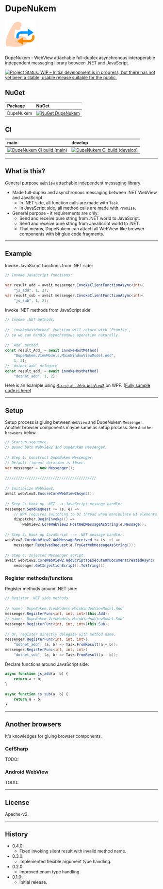 # DupeNukem

![DupeNukem](https://github.com/kekyo/DupeNukem/raw/main/Images/DupeNukem.100.png)

DupeNukem - WebView attachable full-duplex asynchronous interoperable independent messaging library between .NET and JavaScript.

[![Project Status: WIP – Initial development is in progress, but there has not yet been a stable, usable release suitable for the public.](https://www.repostatus.org/badges/latest/wip.svg)](https://www.repostatus.org/#wip)

## NuGet

|Package|NuGet|
|:--|:--|
|DupeNukem|[![NuGet DupeNukem](https://img.shields.io/nuget/v/DupeNukem.svg?style=flat)](https://www.nuget.org/packages/DupeNukem)|

## CI

|main|develop|
|:--|:--|
|[![DupeNukem CI build (main)](https://github.com/kekyo/DupeNukem/workflows/.NET/badge.svg?branch=main)](https://github.com/kekyo/DupeNukem/actions?query=branch%3Amain)|[![DupeNukem CI build (develop)](https://github.com/kekyo/DupeNukem/workflows/.NET/badge.svg?branch=develop)](https://github.com/kekyo/DupeNukem/actions?query=branch%3Adevelop)|

----

## What is this?

General purpose `WebView` attachable independent messaging library.

* Made full-duplex and asynchronous messaging between .NET WebView and JavaScript.
  * In .NET side, all function calls are made with `Task`.
  * In JavaScript side, all method calls are made with `Promise`.
* General purpose - it requirements are only:
  * Send and receive pure string from .NET world to JavaScript.
  * Send and receive pure string from JavaScript world to .NET.
  * That means, DupeNukem can attach all WebView-like browser components with bit glue code fragments.

----

## Example

Invoke JavaScript functions from .NET side:

```csharp
// Invoke JavaScript functions:

var result_add = await messenger.InvokeClientFunctionAsync<int>(
    "js_add", 1, 2);
var result_sub = await messenger.InvokeClientFunctionAsync<int>(
    "js_sub", 1, 2);
```

Invoke .NET methods from JavaScript side:

```javascript
// Invoke .NET methods:

// `invokeHostMethod` function will return with `Promise`,
// so we can handle asynchronous operation naturally.

// `Add` method
const result_Add_ = await invokeHostMethod(
    "DupeNukem.ViewModels.MainWindowViewModel.Add",
    1, 2);
// `dotnet_add` delegate
const result_add_ = await invokeHostMethod(
    "dotnet_add", 1, 2);
```

Here is an example using [`Microsoft.Web.WebView2`](https://www.nuget.org/packages/Microsoft.Web.WebView2) on WPF. ([Fully sample code is here](https://github.com/kekyo/DupeNukem/blob/main/samples/DupeNukem.WebView2/ViewModels/MainWindowViewModel.cs))

----

## Setup

Setup process is gluing between `WebView` and DupeNukem `Messenger`.
Another browser components maybe same as setup process. See `Another browsers` below.

```csharp
// Startup sequence.
// Bound both WebView2 and DupeNukem Messenger.

// Step 1: Construct DupeNukem Messenger.
// Default timeout duration is 30sec.
var messenger = new Messenger();

//////////////////////////////////////////

// Initialize WebView2.
await webView2.EnsureCoreWebView2Async();

// Step 2: Hook up .NET --> JavaScript message handler.
messenger.SendRequest += (s, e) =>
    // WPF requires switching to UI thread when manipulate UI elements.
    dispatcher.BeginInvoke(() =>
        webView2.CoreWebView2.PostWebMessageAsString(e.Message));

// Step 3: Hook up JavaScript --> .NET message handler.
webView2.CoreWebView2.WebMessageReceived += (s, e) =>
    messenger.ReceivedRequest(e.TryGetWebMessageAsString());

// Step 4: Injected Messenger script.
await webView2.CoreWebView2.AddScriptToExecuteOnDocumentCreatedAsync(
    messenger.GetInjectionScript().ToString());
```

### Register methods/functions

Register methods around .NET side:

```csharp
// Register .NET side methods:

// name: `DupeNukem.ViewModels.MainWindowViewModel.Add`
messenger.RegisterFunc<int, int, int>(this.Add);
// name: `DupeNukem.ViewModels.MainWindowViewModel.Sub`
messenger.RegisterFunc<int, int, int>(this.Sub);

// Or, register directly delegate with method name.
messenger.RegisterFunc<int, int, int>(
    "dotnet_add", (a, b) => Task.FromResult(a + b));
messenger.RegisterFunc<int, int, int>(
    "dotnet_sub", (a, b) => Task.FromResult(a - b));
```

Declare functions around JavaScript side:

```javascript
async function js_add(a, b) {
    return a + b;
}

async function js_sub(a, b) {
    return a - b;
}
```

----

## Another browsers

It's knowledges for gluing browser components.

### CefSharp

TODO:

### Android WebView

TODO:

----

## License

Apache-v2.

----

## History

* 0.4.0:
  * Fixed invoking silent result with invalid method name.
* 0.3.0:
  * Implemented flexible argument type handling.
* 0.2.0:
  * Improved enum type handling.
* 0.1.0:
  * Initial release.
